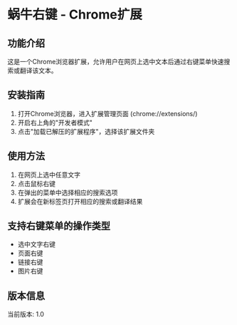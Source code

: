 
# 蜗牛右键 - Chrome扩展

## 功能介绍
这是一个Chrome浏览器扩展，允许用户在网页上选中文本后通过右键菜单快速搜索或翻译该文本。

## 安装指南
1. 打开Chrome浏览器，进入扩展管理页面 (chrome://extensions/)
2. 开启右上角的"开发者模式"
3. 点击"加载已解压的扩展程序"，选择该扩展文件夹

## 使用方法
1. 在网页上选中任意文字
2. 点击鼠标右键
3. 在弹出的菜单中选择相应的搜索选项
4. 扩展会在新标签页打开相应的搜索或翻译结果

## 支持右键菜单的操作类型

- 选中文字右键
- 页面右键
- 链接右键
- 图片右键

## 版本信息
当前版本: 1.0
